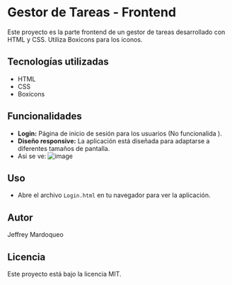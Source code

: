 # Gestor de Tareas - Frontend

Este proyecto es la parte frontend de un gestor de tareas desarrollado con HTML y CSS. Utiliza Boxicons para los iconos.

## Tecnologías utilizadas

- HTML
- CSS
- Boxicons

## Funcionalidades

- **Login:** Página de inicio de sesión para los usuarios (No funcionalida ).
- **Diseño responsive:** La aplicación está diseñada para adaptarse a diferentes tamaños de pantalla.
- Asi se ve:
![image](https://github.com/JeffreyMardoqueo-17/LOGIN-Gestor-Tarea/assets/126411958/3b257965-579f-4f50-bcf1-3dbd84b8a533)


## Uso

- Abre el archivo `Login.html` en tu navegador para ver la aplicación.

## Autor

Jeffrey Mardoqueo

## Licencia

Este proyecto está bajo la licencia MIT.
